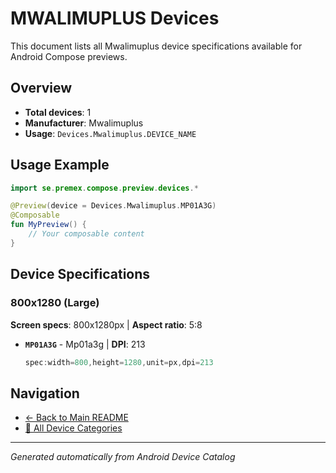 # MWALIMUPLUS Devices

This document lists all Mwalimuplus device specifications available for Android Compose previews.

## Overview

- **Total devices**: 1
- **Manufacturer**: Mwalimuplus
- **Usage**: `Devices.Mwalimuplus.DEVICE_NAME`

## Usage Example

```kotlin
import se.premex.compose.preview.devices.*

@Preview(device = Devices.Mwalimuplus.MP01A3G)
@Composable
fun MyPreview() {
    // Your composable content
}
```

## Device Specifications

### 800x1280 (Large)

**Screen specs**: 800x1280px | **Aspect ratio**: 5:8

- **`MP01A3G`** - Mp01a3g | **DPI**: 213
  ```kotlin
  spec:width=800,height=1280,unit=px,dpi=213
  ```

## Navigation

- [← Back to Main README](../../README.md)
- [📱 All Device Categories](../README.md)

---
*Generated automatically from Android Device Catalog*
